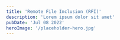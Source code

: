 ```yaml
---
title: 'Remote File Inclusion (RFI)'
description: 'Lorem ipsum dolor sit amet'
pubDate: 'Jul 08 2022'
heroImage: '/placeholder-hero.jpg'
---
```


